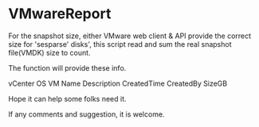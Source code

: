 # VMwareReport


For the snapshot size, either VMware web client & API provide the correct size for 'sesparse' disks', this script read and sum the real snapshot file(VMDK) size to count.

The function will provide these info.

vCenter
OS
VM
Name
Description
CreatedTime
CreatedBy
SizeGB

Hope it can help some folks need it.

If any comments and suggestion, it is welcome.


